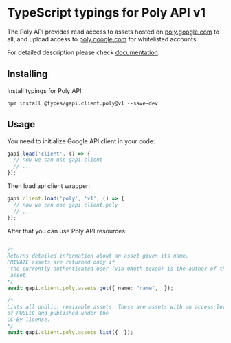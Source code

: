 # TypeScript typings for Poly API v1

The Poly API provides read access to assets hosted on <a href="https://poly.google.com">poly.google.com</a> to all, and upload access to <a href="https://poly.google.com">poly.google.com</a> for whitelisted accounts.

For detailed description please check [documentation](https://developers.google.com/poly/).

## Installing

Install typings for Poly API:

```
npm install @types/gapi.client.poly@v1 --save-dev
```

## Usage

You need to initialize Google API client in your code:

```typescript
gapi.load('client', () => {
  // now we can use gapi.client
  // ...
});
```

Then load api client wrapper:

```typescript
gapi.client.load('poly', 'v1', () => {
  // now we can use gapi.client.poly
  // ...
});
```



After that you can use Poly API resources:

```typescript

/*
Returns detailed information about an asset given its name.
PRIVATE assets are returned only if
 the currently authenticated user (via OAuth token) is the author of the
 asset.
*/
await gapi.client.poly.assets.get({ name: "name",  });

/*
Lists all public, remixable assets. These are assets with an access level
of PUBLIC and published under the
CC-By license.
*/
await gapi.client.poly.assets.list({  });
```
